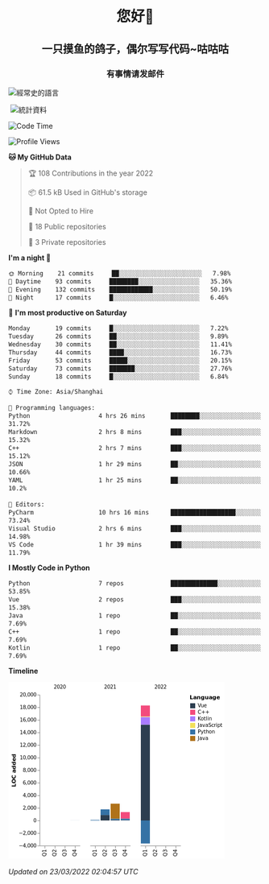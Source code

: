 

<!--
**kitUIN/kitUIN** is a ✨ _special_ ✨ repository because its `README.md` (this file) appears on your GitHub profile.

Here are some ideas to get you started:

- 🔭 I’m currently working on ...
- 🌱 I’m currently learning ...
- 👯 I’m looking to collaborate on ...
- 🤔 I’m looking for help with ...
- 💬 Ask me about ...
- 📫 How to reach me: ...
- 😄 Pronouns: ...
- ⚡ Fun fact: ...
-->
<h1 align="center">您好👋</h1>
<h2 align="center">一只摸鱼的鸽子，偶尔写写代码~咕咕咕</h2>
<h3 align="center">有事情请发邮件</h3>



<p><img align="center" src="https://github-readme-stats.vercel.app/api/top-langs?username=kitUIN&show_icons=true&theme=gruvbox&locale=cn&layout=compact" alt="經常史的語言" /></p>

<p>&nbsp;<img align="center" src="https://github-readme-stats.vercel.app/api?username=kitUIN&show_icons=true&theme=gruvbox&locale=cn" alt="統計資料" /></p>


<!--START_SECTION:waka-->
![Code Time](http://img.shields.io/badge/Code%20Time-445%20hrs%2017%20mins-blue)

![Profile Views](http://img.shields.io/badge/Profile%20Views-88-blue)

**🐱 My GitHub Data** 

> 🏆 108 Contributions in the year 2022
 > 
> 📦 61.5 kB Used in GitHub's storage 
 > 
> 🚫 Not Opted to Hire
 > 
> 📜 18 Public repositories 
 > 
> 🔑 3 Private repositories  
 > 
**I'm a night 🦉** 

```text
🌞 Morning    21 commits     ██░░░░░░░░░░░░░░░░░░░░░░░   7.98% 
🌆 Daytime    93 commits     ████████░░░░░░░░░░░░░░░░░   35.36% 
🌃 Evening    132 commits    ████████████░░░░░░░░░░░░░   50.19% 
🌙 Night      17 commits     █░░░░░░░░░░░░░░░░░░░░░░░░   6.46%

```
📅 **I'm most productive on Saturday** 

```text
Monday       19 commits     █░░░░░░░░░░░░░░░░░░░░░░░░   7.22% 
Tuesday      26 commits     ██░░░░░░░░░░░░░░░░░░░░░░░   9.89% 
Wednesday    30 commits     ██░░░░░░░░░░░░░░░░░░░░░░░   11.41% 
Thursday     44 commits     ████░░░░░░░░░░░░░░░░░░░░░   16.73% 
Friday       53 commits     █████░░░░░░░░░░░░░░░░░░░░   20.15% 
Saturday     73 commits     ███████░░░░░░░░░░░░░░░░░░   27.76% 
Sunday       18 commits     █░░░░░░░░░░░░░░░░░░░░░░░░   6.84%

```


```text
⌚︎ Time Zone: Asia/Shanghai

💬 Programming languages: 
Python                   4 hrs 26 mins       ████████░░░░░░░░░░░░░░░░░   31.72% 
Markdown                 2 hrs 8 mins        ███░░░░░░░░░░░░░░░░░░░░░░   15.32% 
C++                      2 hrs 7 mins        ███░░░░░░░░░░░░░░░░░░░░░░   15.12% 
JSON                     1 hr 29 mins        ██░░░░░░░░░░░░░░░░░░░░░░░   10.66% 
YAML                     1 hr 25 mins        ██░░░░░░░░░░░░░░░░░░░░░░░   10.2%

📝 Editors: 
PyCharm                  10 hrs 16 mins      ██████████████████░░░░░░░   73.24% 
Visual Studio            2 hrs 6 mins        ███░░░░░░░░░░░░░░░░░░░░░░   14.98% 
VS Code                  1 hr 39 mins        ███░░░░░░░░░░░░░░░░░░░░░░   11.79%

```

**I Mostly Code in Python** 

```text
Python                   7 repos             █████████████░░░░░░░░░░░░   53.85% 
Vue                      2 repos             ███░░░░░░░░░░░░░░░░░░░░░░   15.38% 
Java                     1 repo              ██░░░░░░░░░░░░░░░░░░░░░░░   7.69% 
C++                      1 repo              ██░░░░░░░░░░░░░░░░░░░░░░░   7.69% 
Kotlin                   1 repo              ██░░░░░░░░░░░░░░░░░░░░░░░   7.69%

```


**Timeline**

![Chart not found](https://raw.githubusercontent.com/kitUIN/kitUIN/main/charts/bar_graph.png) 


 *Updated on 23/03/2022 02:04:57 UTC*
<!--END_SECTION:waka-->
